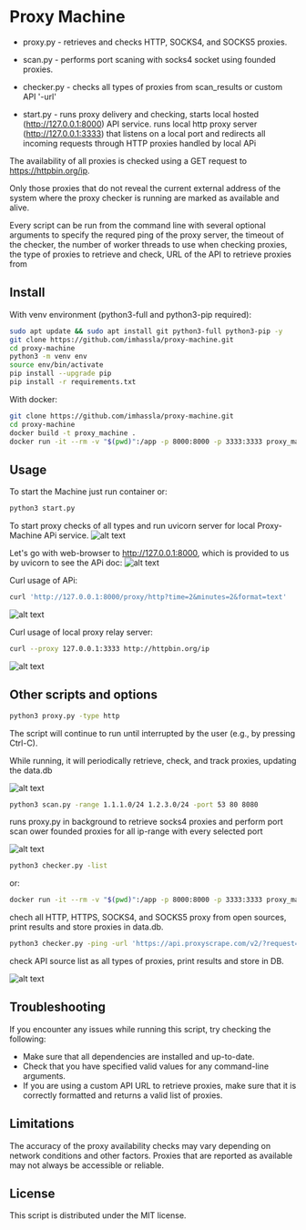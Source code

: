 # Proxy Machine

- proxy.py - retrieves and checks HTTP, SOCKS4, and SOCKS5 proxies.

- scan.py - performs port scaning with socks4 socket using founded proxies.

- checker.py - checks all types of proxies from scan_results or custom API '-url'

- start.py - runs proxy delivery and checking, starts local hosted (http://127.0.0.1:8000) API service.
  runs local http proxy server (http://127.0.0.1:3333) that listens on a local port and redirects all incoming requests through HTTP proxies handled by local APi

The availability of all proxies is checked using a GET request to https://httpbin.org/ip. 

Only those proxies that do not reveal the current external address of the system where the proxy checker is running are marked as available and alive.

Every script can be run from the command line with several optional arguments to specify the requred ping of the proxy server, the timeout of the checker, the number of worker threads to use when checking proxies, the type of proxies to retrieve and check, URL of the API to retrieve proxies from   

## Install
With venv environment (python3-full and python3-pip required):

```bash
sudo apt update && sudo apt install git python3-full python3-pip -y
git clone https://github.com/imhassla/proxy-machine.git
cd proxy-machine
python3 -m venv env
source env/bin/activate
pip install --upgrade pip
pip install -r requirements.txt
```

With docker:
```bash
git clone https://github.com/imhassla/proxy-machine.git
cd proxy-machine
docker build -t proxy_machine .
docker run -it --rm -v "$(pwd)":/app -p 8000:8000 -p 3333:3333 proxy_machine
```

## Usage
To start the Machine just run container or:
```bash
python3 start.py
```
To start proxy checks of all types and run uvicorn server for local Proxy-Machine APi service.
![alt text](https://github.com/imhassla/proxy-machine/blob/main/img/api-start.png)

Let's go with web-browser to http://127.0.0.1:8000, which is provided to us by uvicorn to see the APi doc:
![alt text](https://github.com/imhassla/proxy-machine/blob/main/img/api-doc.png)

Curl usage of APi:
```bash
curl 'http://127.0.0.1:8000/proxy/http?time=2&minutes=2&format=text'
```
![alt text](https://github.com/imhassla/proxy-machine/blob/main/img/api-demo.png)

Curl usage of local proxy relay server:
```bash
curl --proxy 127.0.0.1:3333 http://httpbin.org/ip
```
![alt text](https://github.com/imhassla/proxy-machine/blob/main/img/http-proxy-relay.png)

## Other scripts and options
```bash
python3 proxy.py -type http
```

The script will continue to run until interrupted by the user (e.g., by pressing Ctrl-C). 

While running, it will periodically retrieve, check, and track proxies, updating the data.db 

![alt text](https://github.com/imhassla/proxy-machine/blob/main/img/demo_machine.png)

```bash
python3 scan.py -range 1.1.1.0/24 1.2.3.0/24 -port 53 80 8080
```
runs proxy.py in background to retrieve socks4 proxies and perform port scan ower founded proxies for all ip-range with every selected port

![alt text](https://github.com/imhassla/proxy-machine/blob/main/img/demo_scan.png)

```bash
python3 checker.py -list
```
or:
```bash
docker run -it --rm -v "$(pwd)":/app -p 8000:8000 -p 3333:3333 proxy_machine checker.py -list
```
chech all HTTP, HTTPS, SOCKS4, and SOCKS5 proxy from open sources, print results and store proxies in data.db.


```bash
python3 checker.py -ping -url 'https://api.proxyscrape.com/v2/?request=displayproxies&protocol=all&timeout=300'
```
check API source list as all types of proxies, print results and store in DB.

![alt text](https://github.com/imhassla/proxy-machine/blob/main/img/demo_checker.png)

## Troubleshooting

If you encounter any issues while running this script, try checking the following:

- Make sure that all dependencies are installed and up-to-date.
- Check that you have specified valid values for any command-line arguments.
- If you are using a custom API URL to retrieve proxies, make sure that it is correctly formatted and returns a valid list of proxies.

## Limitations

The accuracy of the proxy availability checks may vary depending on network conditions and other factors. Proxies that are reported as available may not always be accessible or reliable.

## License

This script is distributed under the MIT license. 
